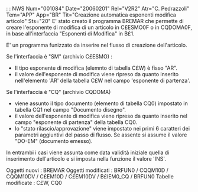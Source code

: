  :  : NWS Num="001084" Date="20060201" Rel="V2R2" Atr="C. Pedrazzoli" Tem="APP" App="BR" Tit="Creazione automatica esponenti modifica articolo" Sts="20"
E' stato creato il programma BREMAR che permette di creare l'esponente di modifica di un articolo in C£ESMO0F o in CQDOMA0F, in base all'interfaccia "Esponenti di Modifica" in B£1.

E' un programma funizzato da inserire nel flusso di creazione dell'articolo.

Se l'interfaccia è "SM"  (archivio C£ESMO) : 
- Il tipo esponente di modifica (elemnto di tabella C£W) è fisso "AR".
- il valore dell'esponente di modifica viene ripreso da quanto inserito nell'elemento 'AR' della
tabella C£W nel campo 'esponente di partenza'.

Se l'interfaccia è "CQ"  (archivio CQDOMA)
-  viene assunto il tipo documento (elemento di tabella CQ0) impostato in tabella CQ1 nel campo
"Documento disegno".
- il valore dell'esponente di modifica viene ripreso da quanto inserito nel campo "esponente di
partenza" della tabella CQ0.
- lo "stato rilascio/approvazione" viene impostato nei primi 6 caratteri dei parametri aggiuntivi
del passo di flusso. Se assente si assume il valore "DO-EM" (documento emesso).

In entrambi i casi viene assunta come data validità iniziale quella di inserimento dell'articolo e
si imposta nella funzione il valore 'INS'.

Oggetti nuovi :  BREMAR
Oggetti modificati :  BRFUN0 / CQQM10D / CQQM10DV / C£EM10D / C£EM10DV / B£IEM0_CQ / BRFUN0 Tabelle modificate :  C£W, CQ0
